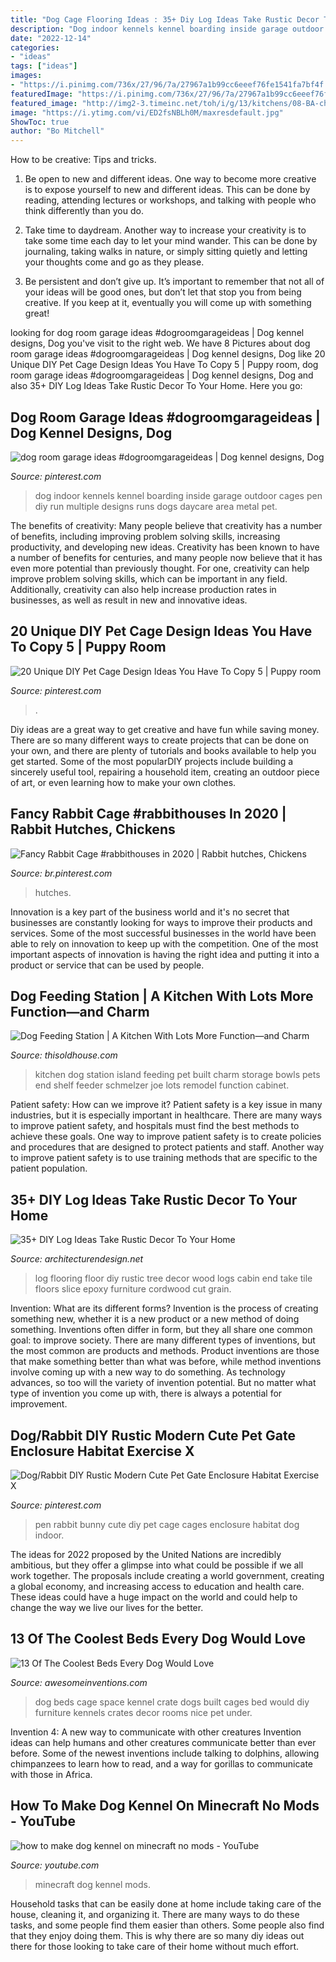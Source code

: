 ```yaml
---
title: "Dog Cage Flooring Ideas : 35+ Diy Log Ideas Take Rustic Decor To Your Home"
description: "Dog indoor kennels kennel boarding inside garage outdoor cages pen diy run multiple designs runs dogs daycare area metal pet"
date: "2022-12-14"
categories:
- "ideas"
tags: ["ideas"]
images:
- "https://i.pinimg.com/736x/27/96/7a/27967a1b99cc6eeef76fe1541fa7bf4f.jpg"
featuredImage: "https://i.pinimg.com/736x/27/96/7a/27967a1b99cc6eeef76fe1541fa7bf4f.jpg"
featured_image: "http://img2-3.timeinc.net/toh/i/g/13/kitchens/08-BA-charm/04-BA-kitchen-charm.jpg"
image: "https://i.ytimg.com/vi/ED2fsNBLh0M/maxresdefault.jpg"
ShowToc: true
author: "Bo Mitchell"
---
```



How to be creative: Tips and tricks.
1. Be open to new and different ideas. One way to become more creative is to expose yourself to new and different ideas. This can be done by reading, attending lectures or workshops, and talking with people who think differently than you do.
2. Take time to daydream. Another way to increase your creativity is to take some time each day to let your mind wander. This can be done by journaling, taking walks in nature, or simply sitting quietly and letting your thoughts come and go as they please.

3. Be persistent and don’t give up. It’s important to remember that not all of your ideas will be good ones, but don’t let that stop you from being creative. If you keep at it, eventually you will come up with something great!

	

		
looking for dog room garage ideas #dogroomgarageideas | Dog kennel designs, Dog you've visit to the right web. We have 8 Pictures about dog room garage ideas #dogroomgarageideas | Dog kennel designs, Dog like 20 Unique DIY Pet Cage Design Ideas You Have To Copy 5 | Puppy room, dog room garage ideas #dogroomgarageideas | Dog kennel designs, Dog and also 35+ DIY Log Ideas Take Rustic Decor To Your Home. Here you go:
		
    
## Dog Room Garage Ideas #dogroomgarageideas | Dog Kennel Designs, Dog

<img loading=lazy src="https://i.pinimg.com/736x/27/96/7a/27967a1b99cc6eeef76fe1541fa7bf4f.jpg" onerror="this.onerror=null;this.src='https://tse3.mm.bing.net/th?id=OIP.n24DswD0nDf7LSqXb74wmAHaFv&amp;pid=15.1';" alt="dog room garage ideas #dogroomgarageideas | Dog kennel designs, Dog">

_Source: pinterest.com_

>dog indoor kennels kennel boarding inside garage outdoor cages pen diy run multiple designs runs dogs daycare area metal pet. 

	

The benefits of creativity: Many people believe that creativity has a number of benefits, including improving problem solving skills, increasing productivity, and developing new ideas.
Creativity has been known to have a number of benefits for centuries, and many people now believe that it has even more potential than previously thought. For one, creativity can help improve problem solving skills, which can be important in any field. Additionally, creativity can also help increase production rates in businesses, as well as result in new and innovative ideas.

    
## 20 Unique DIY Pet Cage Design Ideas You Have To Copy 5 | Puppy Room

<img loading=lazy src="https://i.pinimg.com/736x/f5/f5/6a/f5f56a741471b16995eefd1212ff4b5a.jpg" onerror="this.onerror=null;this.src='https://tse3.mm.bing.net/th?id=OIP.t5L_ia1IRxa-sDMywsalsQHaJ3&amp;pid=15.1';" alt="20 Unique DIY Pet Cage Design Ideas You Have To Copy 5 | Puppy room">

_Source: pinterest.com_

>. 

	

Diy ideas are a great way to get creative and have fun while saving money. There are so many different ways to create projects that can be done on your own, and there are plenty of tutorials and books available to help you get started. Some of the most popularDIY projects include building a sincerely useful tool, repairing a household item, creating an outdoor piece of art, or even learning how to make your own clothes.

    
## Fancy Rabbit Cage #rabbithouses In 2020 | Rabbit Hutches, Chickens

<img loading=lazy src="https://i.pinimg.com/736x/07/53/d0/0753d03041f1a9f7ed15e67daa544197.jpg" onerror="this.onerror=null;this.src='https://tse4.mm.bing.net/th?id=OIP.KKgxyk3CDGIcaTffagFQDAHaLH&amp;pid=15.1';" alt="Fancy Rabbit Cage #rabbithouses in 2020 | Rabbit hutches, Chickens">

_Source: br.pinterest.com_

>hutches. 

	

Innovation is a key part of the business world and it's no secret that businesses are constantly looking for ways to improve their products and services. Some of the most successful businesses in the world have been able to rely on innovation to keep up with the competition. One of the most important aspects of innovation is having the right idea and putting it into a product or service that can be used by people.

    
## Dog Feeding Station | A Kitchen With Lots More Function—and Charm

<img loading=lazy src="http://img2-3.timeinc.net/toh/i/g/13/kitchens/08-BA-charm/04-BA-kitchen-charm.jpg" onerror="this.onerror=null;this.src='https://tse3.mm.bing.net/th?id=OIP.jXR0aRmjGN0ZyCt0CSnvswHaLH&amp;pid=15.1';" alt="Dog Feeding Station | A Kitchen With Lots More Function—and Charm">

_Source: thisoldhouse.com_

>kitchen dog station island feeding pet built charm storage bowls pets end shelf feeder schmelzer joe lots remodel function cabinet. 

	

Patient safety: How can we improve it?
Patient safety is a key issue in many industries, but it is especially important in healthcare. There are many ways to improve patient safety, and hospitals must find the best methods to achieve these goals. One way to improve patient safety is to create policies and procedures that are designed to protect patients and staff. Another way to improve patient safety is to use training methods that are specific to the patient population.

    
## 35+ DIY Log Ideas Take Rustic Decor To Your Home

<img loading=lazy src="http://cdn.architecturendesign.net/wp-content/uploads/2014/09/31-floor-log1.jpg" onerror="this.onerror=null;this.src='https://tse3.mm.bing.net/th?id=OIP.hVDtXUJvbm6_nT_ubbFAewHaFA&amp;pid=15.1';" alt="35+ DIY Log Ideas Take Rustic Decor To Your Home">

_Source: architecturendesign.net_

>log flooring floor diy rustic tree decor wood logs cabin end take tile floors slice epoxy furniture cordwood cut grain. 

	

Invention: What are its different forms?
Invention is the process of creating something new, whether it is a new product or a new method of doing something. Inventions often differ in form, but they all share one common goal: to improve society. There are many different types of inventions, but the most common are products and methods. Product inventions are those that make something better than what was before, while method inventions involve coming up with a new way to do something. As technology advances, so too will the variety of invention potential. But no matter what type of invention you come up with, there is always a potential for improvement.

    
## Dog/Rabbit DIY Rustic Modern Cute Pet Gate Enclosure Habitat Exercise X

<img loading=lazy src="https://i.pinimg.com/736x/ba/38/b5/ba38b549eab913cfb25e4203e6539537.jpg" onerror="this.onerror=null;this.src='https://tse4.mm.bing.net/th?id=OIP.Dnn5x_6UzZWAY4-p0akHtQHaLU&amp;pid=15.1';" alt="Dog/Rabbit DIY Rustic Modern Cute Pet Gate Enclosure Habitat Exercise X">

_Source: pinterest.com_

>pen rabbit bunny cute diy pet cage cages enclosure habitat dog indoor. 

	

The ideas for 2022 proposed by the United Nations are incredibly ambitious, but they offer a glimpse into what could be possible if we all work together. The proposals include creating a world government, creating a global economy, and increasing access to education and health care. These ideas could have a huge impact on the world and could help to change the way we live our lives for the better.

    
## 13 Of The Coolest Beds Every Dog Would Love

<img loading=lazy src="http://www.awesomeinventions.com/wp-content/uploads/2015/02/dog-cage-space.jpg" onerror="this.onerror=null;this.src='https://tse3.mm.bing.net/th?id=OIP.n3GDBeAyCpiMOwHI9y3ALwEXDf&amp;pid=15.1';" alt="13 Of The Coolest Beds Every Dog Would Love">

_Source: awesomeinventions.com_

>dog beds cage space kennel crate dogs built cages bed would diy furniture kennels crates decor rooms nice pet under. 

	

Invention 4: A new way to communicate with other creatures
Invention ideas can help humans and other creatures communicate better than ever before. Some of the newest inventions include talking to dolphins, allowing chimpanzees to learn how to read, and a way for gorillas to communicate with those in Africa.

    
## How To Make Dog Kennel On Minecraft No Mods - YouTube

<img loading=lazy src="https://i.ytimg.com/vi/ED2fsNBLh0M/maxresdefault.jpg" onerror="this.onerror=null;this.src='https://tse2.mm.bing.net/th?id=OIP.41xjeS781SvSgcdxfiO-AQHaEK&amp;pid=15.1';" alt="how to make dog kennel on minecraft no mods - YouTube">

_Source: youtube.com_

>minecraft dog kennel mods. 

	

Household tasks that can be easily done at home include taking care of the house, cleaning it, and organizing it. There are many ways to do these tasks, and some people find them easier than others. Some people also find that they enjoy doing them. This is why there are so many diy ideas out there for those looking to take care of their home without much effort.

